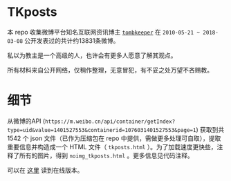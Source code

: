 # TKposts

本 repo 收集微博平台知名互联网资讯博主 [`tombkeeper`](https://m.weibo.cn/u/1401527553) 在 `2010-05-21 ~ 2018-03-08` 公开发表过的共计约13831条微博。

私以为教主是一个高级的人，也许会有更多人愿意了解其观点。

所有材料来自公开网络，仅稍作整理，无意冒犯，有不妥之处万望不吝赐教。

# 细节

从微博的API  (`https://m.weibo.cn/api/container/getIndex?type=uid&value=1401527553&containerid=1076031401527553&page=1`)  获取到共 1542 个 json 文件（已作为压缩包在 repo 中提供，需做更多处理可自取），提取重要信息并构造成一个 HTML 文件（ `tkposts.html` ）。为了加载速度更快些，注释了所有的图片，得到 `noimg_tkposts.html` 。更多信息见代码注释。

可以在 [这里](https://findneo.github.io/TKposts/noimg_tkposts.html) 读到在线版本。
